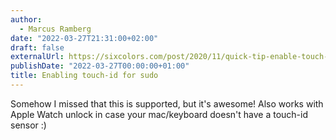 ```yaml
---
author:
  - Marcus Ramberg
date: "2022-03-27T21:31:00+02:00"
draft: false
externalUrl: https://sixcolors.com/post/2020/11/quick-tip-enable-touch-id-for-sudo/
publishDate: "2022-03-27T00:00:00+01:00"
title: Enabling touch-id for sudo
---
```


Somehow I missed that this is supported, but it's awesome! Also works with Apple Watch unlock in case your
mac/keyboard doesn't have a touch-id sensor :)
